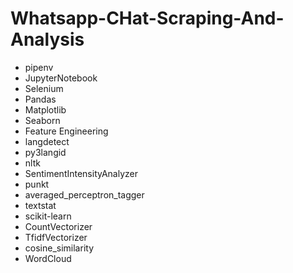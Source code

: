 # Whatsapp-CHat-Scraping-And-Analysis

- pipenv
- JupyterNotebook 
- Selenium 
- Pandas 
- Matplotlib 
- Seaborn 
- Feature Engineering 
- langdetect 
- py3langid 
- nltk 
- SentimentIntensityAnalyzer
-  punkt 
- averaged_perceptron_tagger 
- textstat 
- scikit-learn 
- CountVectorizer 
- TfidfVectorizer 
- cosine_similarity 
- WordCloud
